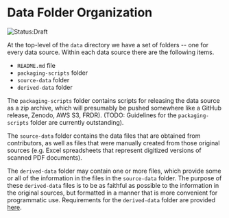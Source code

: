 # Data Folder Organization

![Status:Draft](https://img.shields.io/static/v1.svg?label=Status&message=Draft&color=yellow)

At the top-level of the `data` directory we have a set of folders -- one for every data source. Within each data source there are the following items.

* `README.md` file
* `packaging-scripts` folder
* `source-data` folder
* `derived-data` folder

The `packaging-scripts` folder contains scripts for releasing the data source as a zip archive, which will presumably be pushed somewhere like a GitHub release,  Zenodo, AWS S3, FRDR). (TODO: Guidelines for the `packaging-scripts` folder are currently outstanding).

The `source-data` folder contains the data files that are obtained from contributors, as well as files that were manually created from those original sources (e.g. Excel spreadsheets that represent digitized versions of scanned PDF documents).

The `derived-data` folder may contain one or more files, which provide some or all of the information in the files in the `source-data` folder. The purpose of these `derived-data` files is to be as faithful as possible to the information in the original sources, but formatted in a manner that is more convenient for programmatic use. Requirements for the `derived-data` folder are provided [here](https://github.com/canmod/iidda/blob/main/docs/data-format-standards.md).
